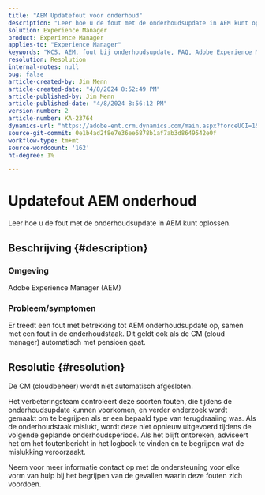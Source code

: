 ```yaml
---
title: "AEM Updatefout voor onderhoud"
description: "Leer hoe u de fout met de onderhoudsupdate in AEM kunt oplossen"
solution: Experience Manager
product: Experience Manager
applies-to: "Experience Manager"
keywords: "KCS. AEM, fout bij onderhoudsupdate, FAQ, Adobe Experience Manager"
resolution: Resolution
internal-notes: null
bug: false
article-created-by: Jim Menn
article-created-date: "4/8/2024 8:52:49 PM"
article-published-by: Jim Menn
article-published-date: "4/8/2024 8:56:12 PM"
version-number: 2
article-number: KA-23764
dynamics-url: "https://adobe-ent.crm.dynamics.com/main.aspx?forceUCI=1&pagetype=entityrecord&etn=knowledgearticle&id=c7541cf3-e9f5-ee11-a1fe-6045bd006268"
source-git-commit: 0e1b4ad2f8e7e36ee6878b1af7ab3d8649542e0f
workflow-type: tm+mt
source-wordcount: '162'
ht-degree: 1%

---
```


# Updatefout AEM onderhoud


Leer hoe u de fout met de onderhoudsupdate in AEM kunt oplossen.

## Beschrijving {#description}


### Omgeving

Adobe Experience Manager (AEM)

### Probleem/symptomen

Er treedt een fout met betrekking tot AEM onderhoudsupdate op, samen met een fout in de onderhoudstaak. Dit geldt ook als de CM (cloud manager) automatisch met pensioen gaat.


## Resolutie {#resolution}


De CM (cloudbeheer) wordt niet automatisch afgesloten.

Het verbeteringsteam controleert deze soorten fouten, die tijdens de onderhoudsupdate kunnen voorkomen, en verder onderzoek wordt gemaakt om te begrijpen als er een bepaald type van terugdraaiing was.
Als de onderhoudstaak mislukt, wordt deze niet opnieuw uitgevoerd tijdens de volgende geplande onderhoudsperiode. Als het blijft ontbreken, adviseert het om het foutenbericht in het logboek te vinden en te begrijpen wat de mislukking veroorzaakt.

Neem voor meer informatie contact op met de ondersteuning voor elke vorm van hulp bij het begrijpen van de gevallen waarin deze fouten zich voordoen.
